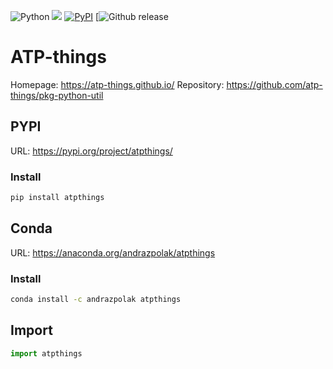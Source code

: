 ![Python](https://img.shields.io/badge/python-3670A0?style=for-the-badge&logo=python&logoColor=ffdd54)
![](https://anaconda.org/andrazpolak/atpthings/badges/version.svg)
[![PyPI](https://badge.fury.io/py/atpthings.svg)](https://badge.fury.io/py/atpthings)
[![Github release](https://img.shields.io/github/release/atp-things/pkg-python-util.svg?label=tag&colorB=11ccbb)

# ATP-things

Homepage: https://atp-things.github.io/
Repository: https://github.com/atp-things/pkg-python-util

## PYPI

URL: https://pypi.org/project/atpthings/

### Install

```bash
pip install atpthings
```

## Conda

URL: https://anaconda.org/andrazpolak/atpthings

### Install

```bash
conda install -c andrazpolak atpthings
```

## Import

```python
import atpthings
```
